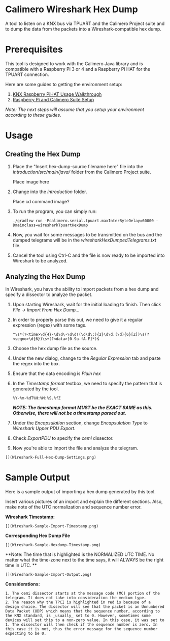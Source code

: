 # Calimero Wireshark Hex Dump
A tool to listen on a KNX bus via TPUART and the Calimero Project suite and to dump the data from the packets into a Wireshark-compatible hex dump.


# Prerequisites

This tool is designed to work with the Calimero Java library and is compatible with a Raspberry Pi 3 or 4 and a Raspberry Pi HAT for the TPUART connection.

Here are some guides to getting the environment setup:

  1. [KNX Raspberry PiHAT Usage Walkthrough](/KNX-Raspberry-Pi-Hat-Usage/README.md)
  2. [Raspberry Pi and Calimero Suite Setup](/Raspberry-Pi-Calimero-Setup/README.md)
  
_Note: The next steps will assume that you setup your environment according to these guides._

# Usage
  
  ## Creating the Hex Dump
  1. Place the "Insert hex-dump-source filename here" file into the _introduction/src/main/java/_ folder from the Calimero Project suite.

      Place image here

  3. Change into the _introduction_ folder.
      
      Place cd command image?

  3. To run the program, you can simply run:
      ```
      ./gradlew run -Pcalimero.serial.tpuart.maxInterByteDelay=60000 -Dmainclass=wiresharkTpuartHexDump
      ```
      
  4. Now, you wait for some messages to be transmitted on the bus and the dumped telegrams will be in the _wiresharkHexDumpedTelegrams.txt_ file.

  5. Cancel the tool using Ctrl-C and the file is now ready to be imported into Wireshark to be analyzed.


  ## Analyzing the Hex Dump 
  In Wireshark, you have the ability to import packets from a hex dump and specify a dissector to analyze the packet.
  
  1. Upon starting Wireshark, wait for the initial loading to finish. Then click _File -> Import From Hex Dump..._
      
     [](Wireshark-Import-From-Hex-Dump-Option.png)
      
  2. In order to properly parse this out, we need to give it a regular expression (regex) with some tags.
    
      ```
      ^\s*(?<time>\d{4}-\d\d\-\d\dT(\d\d\:){2}\d\d.(\d){6}[Z])\s(?<seqno>\d{6})\s+(?<data>[0-9a-fA-F]*)$
      ```
  
  3. Choose the hex dump file as the source.
      
  4. Under the new dialog, change to the _Regular Expression_ tab and paste the regex into the box.
  
  5. Ensure that the data encoding is _Plain hex_
  
  6. In the _Timestamp format_ textbox, we need to specify the pattern that is generated by the tool. 
  
      ```
      %Y-%m-%dT%H:%M:%S.%fZ
      ```
      _**NOTE: The timestamp format MUST be the EXACT SAME as this. Otherwise, there will not be a timestamp parsed out.**_
      
  
  7. Under the _Encapsulation_ section, change _Encapsulation Type_ to _Wireshark Upper PDU Export_.
  
  8. Check _ExportPDU_ to specify the _cemi_ dissector.
  
  9. Now you're able to import the file and analyze the telegram.

    [](Wireshark-Full-Hex-Dump-Settings.png)


# Sample Output

Here is a sample output of importing a hex dump generated by this tool.

Insert various pictures of an import and explain the different sections. Also, make note of the UTC normalization and sequence number error.

**Wireshark Timestamp:**
    
    [](Wireshark-Sample-Import-Timestamp.png)

**Corresponding Hex Dump File**

    [](Wireshark-Sample-Hexdump-Timestamp.png)


**Note: The time that is highlighted is the NORMALIZED UTC TIME. No matter what the time-zone next to the time says, it will ALWAYS be the right time in UTC. **
    
    [](Wireshark-Sample-Import-Output.png)

**Considerations:**
    
    1. The cemi dissector starts at the message code (MC) portion of the telegram. It does not take into consideration the medium type.
    2. The reason why the TPCI is highlighted in red is because of a design choice. The dissector will see that the packet is an Unnumbered Data Packet (UDP) which means that the sequence number, according to the KNX standard, is _usually_ set to 0. However, sometimes some devices will set this to a non-zero value. In this case, it was set to 1. The dissector will then check if the sequence number is zero. In this case it is not, thus the error message for the sequence number expecting to be 0. 



